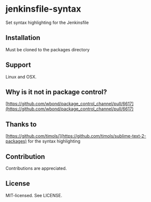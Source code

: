jenkinsfile-syntax
======
Set syntax highlighting for the Jenkinsfile

Installation
------
Must be cloned to the packages directory

Support
------
Linux and OSX.

Why is it not in package control?
------
[https://github.com/wbond/package_control_channel/pull/6617](https://github.com/wbond/package_control_channel/pull/6617)

Thanks to
------
[https://github.com/timols/](https://github.com/timols/sublime-text-2-packages) for the syntax highlighting

Contribution
------
Contributions are appreciated.

License
------
MIT-licensed. See LICENSE.
